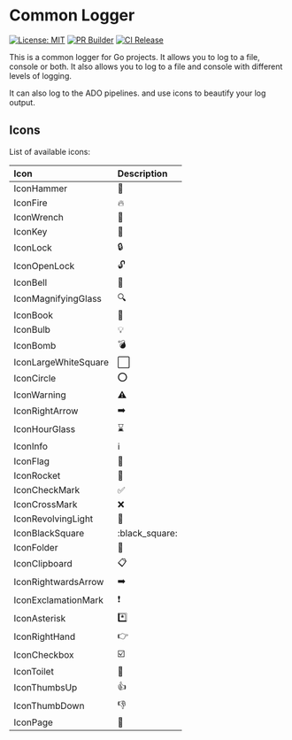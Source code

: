 # Common Logger

[![License: MIT](https://img.shields.io/badge/License-MIT-blue.svg)](https://opensource.org/licenses/MIT)
[![PR Builder](https://github.com/cjlapao/common-go-logger/actions/workflows/pr.yml/badge.svg)](https://github.com/cjlapao/common-go-logger/actions/workflows/pr.yml)
[![CI Release](https://github.com/cjlapao/common-go-logger/actions/workflows/ci.yml/badge.svg)](https://github.com/cjlapao/common-go-logger/actions/workflows/ci.yml)
  
This is a common logger for Go projects. It allows you to log to a file, console
or both. It also allows you to log to a file and console with different levels
of logging.

It can also log to the ADO pipelines. and use icons to beautify your log output.

## Icons

List of available icons:

| Icon | Description |
|:----|:------------|
|IconHammer |           :hammer: |
|IconFire |             :fire: |
|IconWrench |           :wrench: |
|IconKey |              :key: |
|IconLock |             :lock: |
|IconOpenLock |         :unlock: |
|IconBell |             :bell: |
|IconMagnifyingGlass |  :mag: |
|IconBook |             :book: |
|IconBulb |             :bulb: |
|IconBomb |             :bomb: |
|IconLargeWhiteSquare | :white_large_square: |
|IconCircle |           :o: |
|IconWarning |          :warning: |
|IconRightArrow |       :arrow_right: |
|IconHourGlass |        :hourglass: |
|IconInfo |             :information_source: |
|IconFlag |             :triangular_flag_on_post: |
|IconRocket |           :rocket: |
|IconCheckMark |        :white_check_mark: |
|IconCrossMark |        :x: |
|IconRevolvingLight |   :rotating_light: |
|IconBlackSquare |      :black_square: |
|IconFolder |           :file_folder: |
|IconClipboard |        :clipboard: |
|IconRightwardsArrow |  :arrow_right: |
|IconExclamationMark |  :exclamation: |
|IconAsterisk |         :asterisk: |
|IconRightHand |        :point_right: |
|IconCheckbox |         :ballot_box_with_check: |
|IconToilet |           :toilet: |
|IconThumbsUp |         :thumbsup: |
|IconThumbDown |        :thumbsdown: |
|IconPage |             :page_facing_up: |
